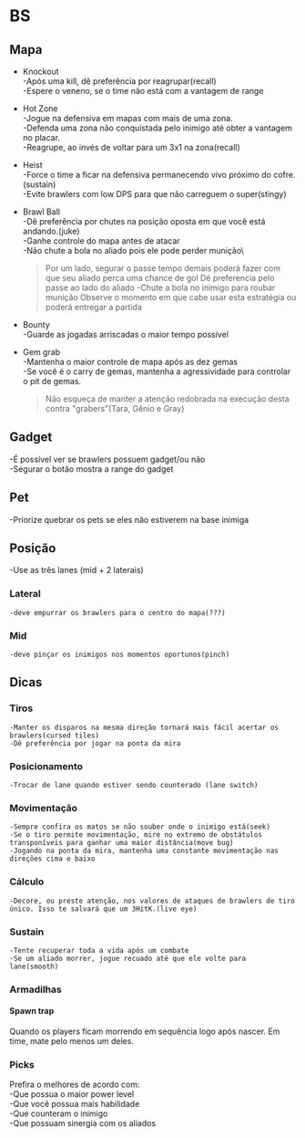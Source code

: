 # BS

## Mapa
* Knockout\
-Após uma kill, dê preferência por reagrupar(recall)\
-Espere o veneno, se o time não está com a vantagem de range

* Hot Zone\
-Jogue na defensiva em mapas com mais de uma zona.\
-Defenda uma zona não conquistada pelo inimigo até obter a vantagem no placar.\
-Reagrupe, ao invés de voltar para um 3x1 na zona(recall)

* Heist\
-Force o time a ficar na defensiva permanecendo vivo próximo do cofre.(sustain)\
-Evite brawlers com low DPS para que não carreguem o super(stingy)

* Brawl Ball\
-Dê preferência por chutes na posição oposta em que você está andando.(juke)\
-Ganhe controle do mapa antes de atacar\
-Não chute a bola no aliado pois ele pode perder munição\
	>Por um lado, segurar o passe tempo demais poderá fazer com que seu aliado perca uma chance de gol
	>Dê preferencia pelo passe ao lado do aliado
-Chute a bola no inimigo para roubar munição
	>Observe o momento em que cabe usar esta estratégia ou poderá entregar a partida

* Bounty\
-Guarde as jogadas arriscadas o maior tempo possível

* Gem grab\
-Mantenha o maior controle de mapa após as dez gemas\
-Se você é o carry de gemas, mantenha a agressividade para controlar o pit de gemas.
	>Não esqueça de manter a atenção redobrada na execução desta contra "grabers"(Tara, Gênio e Gray)

## Gadget
-É possível ver se brawlers possuem gadget/ou não\
-Segurar o botão mostra a range do gadget

## Pet
-Priorize quebrar os pets se eles não estiverem na base inimiga

## Posição
-Use as três lanes (mid + 2 laterais)
### Lateral
	-deve empurrar os brawlers para o centro do mapa(???)
### Mid
	-deve pinçar os inimigos nos momentos oportunos(pinch)

## Dicas
### Tiros
	-Manter os disparos na mesma direção tornará mais fácil acertar os brawlers(cursed tiles)
	-Dê preferência por jogar na ponta da mira

### Posicionamento
	-Trocar de lane quando estiver sendo counterado (lane switch)

### Movimentação
	-Sempre confira os matos se não souber onde o inimigo está(seek)
	-Se o tiro permite movimentação, mire no extremo de obstátulos transponíveis para ganhar uma maior distância(move bug)
	-Jogando na ponta da mira, mantenha uma constante movimentação nas direções cima e baixo

### Cálculo
	-Decore, ou preste atenção, nos valores de ataques de brawlers de tiro único. Isso te salvará que um 3HitK.(live eye)

### Sustain
	-Tente recuperar toda a vida após um combate
	-Se um aliado morrer, jogue recuado até que ele volte para lane(smooth)


### Armadilhas
#### Spawn trap
Quando os players ficam morrendo em sequência logo após nascer.
Em time, mate pelo menos um deles.

### Picks
Prefira o melhores de acordo com:\
-Que possua o maior power level\
-Que você possua mais habilidade\
-Que counteram o inimigo\
-Que possuam sinergia com os aliados

